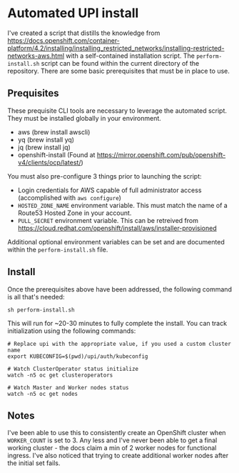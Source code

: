 # Automated UPI install
I've created a script that distills the knowledge from https://docs.openshift.com/container-platform/4.2/installing/installing_restricted_networks/installing-restricted-networks-aws.html with a self-contained installation script. The `perform-install.sh` script can be found within the current directory of the repository. There are some basic prerequisites that must be in place to use.

## Prequisites

These prequisite CLI tools are necessary to leverage the automated script. They must be installed globally in your environment.

* aws (brew install awscli)
* yq (brew install yq)
* jq (brew install jq)
* openshift-install (Found at https://mirror.openshift.com/pub/openshift-v4/clients/ocp/latest/)
  
You must also pre-configure 3 things prior to launching the script:

* Login credentials for AWS capable of full administrator access (accomplished with `aws configure`)
* `HOSTED_ZONE_NAME` environment variable. This must match the name of a Route53 Hosted Zone in your account.
* `PULL_SECRET` environment variable. This can be retreived from https://cloud.redhat.com/openshift/install/aws/installer-provisioned

Additional optional environment variables can be set and are documented within the `perform-install.sh` file.

## Install

Once the prerequisites above have been addressed, the following command is all that's needed:

```
sh perform-install.sh
```

This will run for ~20-30 minutes to fully complete the install. You can track initialization using the following commands:

```
# Replace upi with the appropriate value, if you used a custom cluster name
export KUBECONFIG=$(pwd)/upi/auth/kubeconfig

# Watch ClusterOperator status initialize
watch -n5 oc get clusteroperators

# Watch Master and Worker nodes status
watch -n5 oc get nodes
```

## Notes

I've been able to use this to consistently create an OpenShift cluster when `WORKER_COUNT` is set to 3. Any less and I've never been able to get a final working cluster - the docs claim a min of 2 worker nodes for functional ingress. I've also noticed that trying to create additional worker nodes after the initial set fails.


